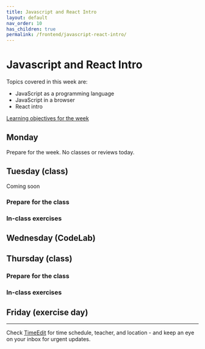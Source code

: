 ```yaml
---
title: Javascript and React Intro
layout: default
nav_order: 10
has_children: true
permalink: /frontend/javascript-react-intro/
---
```


# Javascript and React Intro

Topics covered in this week are:

- JavaScript as a programming language
- JavaScript in a browser
- React intro

[Learning objectives for the week](./learningobjectives.md)

## Monday

Prepare for the week. No classes or reviews today.

## Tuesday (class)

Coming soon

### Prepare for the class

### In-class exercises

## Wednesday (CodeLab)

## Thursday (class)

### Prepare for the class

### In-class exercises

## Friday (exercise day)

<hr>

Check [TimeEdit](https://skema.cphbusiness.dk/) for time schedule, teacher, and location - and keep an eye on your inbox for urgent updates.
